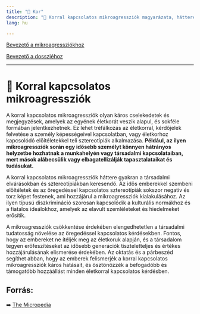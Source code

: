 ```yaml
---
title: "🚫 Kor"
description: "🚫 Korral kapcsolatos mikroagressziók magyarázata, háttere, javaslatok."
lang: hu

---
```


<div class="floating-columns">

<div class="floating-bar">

[Bevezető a mikroagressziókhoz](/#/entry?id=mikroagressziok)

[Bevezető a dossziéhoz](/#/entry?id=kor)

<hr />


</div>

<div class="wiki-content">

# 🚫 Korral kapcsolatos mikroagressziók

A korral kapcsolatos mikroagressziók olyan káros cselekedetek és megjegyzések, amelyek az egyének életkorát veszik alapul, és sokféle formában jelentkezhetnek. Ez lehet tréfálkozás az életkorral, kérdőjelek felvetése a személy képességeivel kapcsolatban, vagy életkorhoz kapcsolódó előítéletekkel teli sztereotípiák alkalmazása. **Például, az ilyen mikroagressziók során egy idősebb személyt könnyen hátrányos helyzetbe hozhatnak a munkahelyén vagy társadalmi kapcsolataiban, mert mások alábecsülik vagy elbagatellizálják tapasztalataikat és tudásukat.**

A korral kapcsolatos mikroagressziók háttere gyakran a társadalmi elvárásokban és sztereotípiákban keresendő. Az idős emberekkel szembeni előítéletek és az öregedéssel kapcsolatos sztereotípiák sokszor negatív és torz képet festenek, ami hozzájárul a mikroagressziók kialakulásához. Az ilyen típusú diszkrimináció szorosan kapcsolódik a kulturális normákhoz és a fiatalos ideálokhoz, amelyek az elavult szemléleteket és hiedelmeket erősítik.

A mikroagressziók csökkentése érdekében elengedhetetlen a társadalmi tudatosság növelése az öregedéssel kapcsolatos kérdésekben. Fontos, hogy az embereket ne ítéljék meg az életkoruk alapján, és a társadalom tegyen erőfeszítéseket az idősebb generációk tiszteletteljes és értékes hozzájárulásának elismerése érdekében. Az oktatás és a párbeszéd segíthet abban, hogy az emberek felismerjék a korral kapcsolatos mikroagressziók káros hatásait, és ösztönözzék a befogadóbb és támogatóbb hozzáállást minden életkorral kapcsolatos kérdésben.


## Forrás:

➡️ [The Micropedia](https://www.themicropedia.org/)

</div>